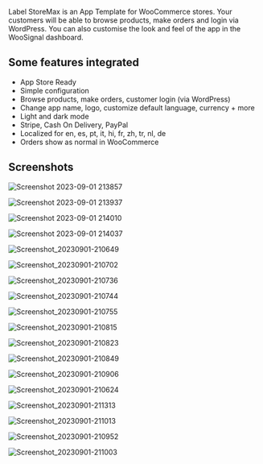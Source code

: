 Label StoreMax is an App Template for WooCommerce stores. Your customers will be able to browse products, make orders and login via WordPress. You can also customise the look and feel of the app in the WooSignal dashboard.

## Some features integrated

- App Store Ready
- Simple configuration
- Browse products, make orders, customer login (via WordPress)
- Change app name, logo, customize default language, currency + more
- Light and dark mode
- Stripe, Cash On Delivery, PayPal
- Localized for en, es, pt, it, hi, fr, zh, tr, nl, de
- Orders show as normal in WooCommerce

## Screenshots


![Screenshot 2023-09-01 213857](https://github.com/KazunguDev/LabelStoreMax/assets/88532016/3a29f7a9-f9bc-4a48-9da2-4ababba5befe)

![Screenshot 2023-09-01 213937](https://github.com/KazunguDev/LabelStoreMax/assets/88532016/3b54ff5b-ec7e-4894-949f-a5cd1bba754b)

![Screenshot 2023-09-01 214010](https://github.com/KazunguDev/LabelStoreMax/assets/88532016/0c2d5ed6-7f5e-46a5-ba53-5f40eb5a5b37)


![Screenshot 2023-09-01 214037](https://github.com/KazunguDev/LabelStoreMax/assets/88532016/21a98eae-88fc-4578-afde-8eff57510493)


![Screenshot_20230901-210649](https://github.com/KazunguDev/LabelStoreMax/assets/88532016/5e872057-de84-4837-a213-c31c30aa34ae)

![Screenshot_20230901-210702](https://github.com/KazunguDev/LabelStoreMax/assets/88532016/5737040c-cbff-4883-888f-108ed4b3efee)


![Screenshot_20230901-210736](https://github.com/KazunguDev/LabelStoreMax/assets/88532016/b86597a7-4ce0-46a4-937e-ac47c3e9900d)

![Screenshot_20230901-210744](https://github.com/KazunguDev/LabelStoreMax/assets/88532016/d5423626-3e8a-4e71-949c-35dd1d23b121)

![Screenshot_20230901-210755](https://github.com/KazunguDev/LabelStoreMax/assets/88532016/5d79aec1-05f4-4860-9830-63e442626283)

![Screenshot_20230901-210815](https://github.com/KazunguDev/LabelStoreMax/assets/88532016/53075be2-5889-4bf0-b7b5-011ea7d21a68)

![Screenshot_20230901-210823](https://github.com/KazunguDev/LabelStoreMax/assets/88532016/2b9c54cf-10c2-4ce8-b819-125225f2b86c)

![Screenshot_20230901-210849](https://github.com/KazunguDev/LabelStoreMax/assets/88532016/281c086b-b21f-4e88-911e-5141d12ae0a0)

![Screenshot_20230901-210906](https://github.com/KazunguDev/LabelStoreMax/assets/88532016/56d486a4-5ca2-4da7-80c6-4060165e2f01)

![Screenshot_20230901-210624](https://github.com/KazunguDev/LabelStoreMax/assets/88532016/a5f606eb-6892-4995-a671-aad8980c0fd2)

![Screenshot_20230901-211313](https://github.com/KazunguDev/LabelStoreMax/assets/88532016/d2d4273c-0c7b-4e25-8975-208477885bfc)

![Screenshot_20230901-211013](https://github.com/KazunguDev/LabelStoreMax/assets/88532016/77f07bf0-7eaf-4c70-9ca7-011dbb901eb0)

![Screenshot_20230901-210952](https://github.com/KazunguDev/LabelStoreMax/assets/88532016/18d35249-4396-40cb-9fe2-3d744a7013a7)

![Screenshot_20230901-211003](https://github.com/KazunguDev/LabelStoreMax/assets/88532016/16661f86-c7a2-422a-a5d1-7d9375a2735f)
